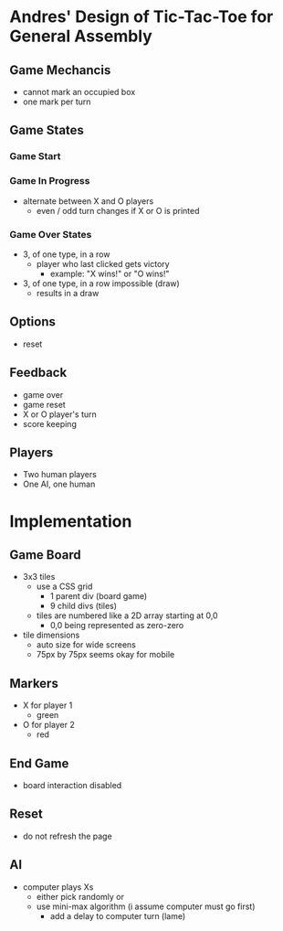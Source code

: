 # Andres' Design of Tic-Tac-Toe for General Assembly

## Game Mechancis

* cannot mark an occupied box
* one mark per turn

## Game States

### Game Start

### Game In Progress

* alternate between X and O players
    * even / odd turn changes if X or O is printed

### Game Over States

* 3, of one type, in a row
    * player who last clicked gets victory
        * example: "X wins!" or "O wins!"
* 3, of one type, in a row impossible (draw)
    * results in a draw

## Options

* reset

## Feedback

* game over
* game reset
* X or O player's turn
* score keeping

## Players

* Two human players
* One AI, one human

# Implementation

## Game Board

* 3x3 tiles
    * use a CSS grid
        * 1 parent div (board game)
        * 9 child divs (tiles)
    * tiles are numbered like a 2D array starting at 0,0
        * 0,0 being represented as zero-zero
* tile dimensions
    * auto size for wide screens
    * 75px by 75px seems okay for mobile

## Markers

* X for player 1
    * green
* O for player 2
    * red

## End Game

* board interaction disabled

## Reset

* do not refresh the page

## AI

* computer plays Xs
    * either pick randomly or
    * use mini-max algorithm (i assume computer must go first)
        * add a delay to computer turn (lame)
